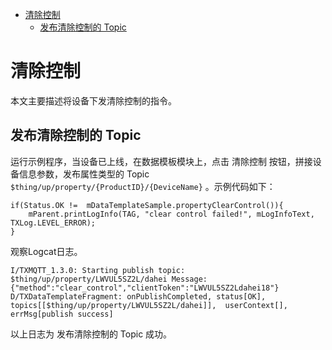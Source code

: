 * [清除控制](#清除控制)
  * [发布清除控制的 Topic  ](#发布清除控制的-Topic)

# 清除控制

本文主要描述将设备下发清除控制的指令。

## 发布清除控制的 Topic 

运行示例程序，当设备已上线，在数据模板模块上，点击 清除控制 按钮，拼接设备信息参数，发布属性类型的 Topic `$thing/up/property/{ProductID}/{DeviceName}` 。示例代码如下：
```
if(Status.OK !=  mDataTemplateSample.propertyClearControl()){
    mParent.printLogInfo(TAG, "clear control failed!", mLogInfoText, TXLog.LEVEL_ERROR);
}
```

观察Logcat日志。
```
I/TXMQTT_1.3.0: Starting publish topic: $thing/up/property/LWVUL5SZ2L/dahei Message: {"method":"clear_control","clientToken":"LWVUL5SZ2Ldahei18"}
D/TXDataTemplateFragment: onPublishCompleted, status[OK], topics[[$thing/up/property/LWVUL5SZ2L/dahei]],  userContext[], errMsg[publish success]
```
以上日志为 发布清除控制的 Topic 成功。

